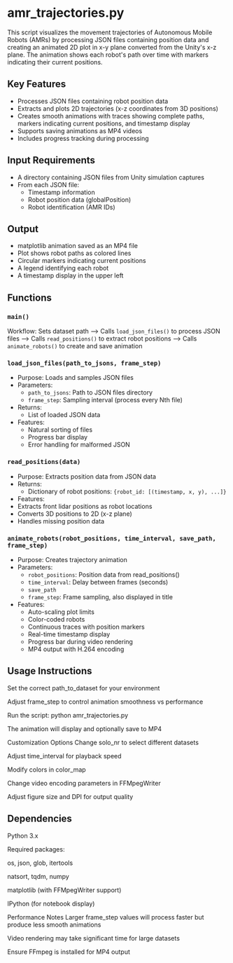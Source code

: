 # amr_trajectories.py
This script visualizes the movement trajectories of Autonomous Mobile Robots (AMRs) by processing JSON files containing position data and creating an animated 2D plot in x-y plane converted from the Unity's x-z plane. The animation shows each robot's path over time with markers indicating their current positions.

## Key Features
* Processes JSON files containing robot position data
* Extracts and plots 2D trajectories (x-z coordinates from 3D positions)
* Creates smooth animations with traces showing complete paths, markers indicating current positions, and timestamp display
* Supports saving animations as MP4 videos
* Includes progress tracking during processing

## Input Requirements
- A directory containing JSON files from Unity simulation captures
- From each JSON file:
  - Timestamp information
  - Robot position data (globalPosition)
  - Robot identification (AMR IDs)

## Output
- matplotlib animation saved as an MP4 file
- Plot shows robot paths as colored lines
- Circular markers indicating current positions
- A legend identifying each robot
- A timestamp display in the upper left

## Functions
### `main()`

Workflow: Sets dataset path --> Calls `load_json_files()` to process JSON files --> Calls `read_positions()` to extract robot positions --> Calls `animate_robots()` to create and save animation

### `load_json_files(path_to_jsons, frame_step)`
- Purpose: Loads and samples JSON files
- Parameters:
  - `path_to_jsons`: Path to JSON files directory
  - `frame_step`: Sampling interval (process every Nth file)
- Returns:
  - List of loaded JSON data
- Features:
  - Natural sorting of files
  - Progress bar display
  - Error handling for malformed JSON

### `read_positions(data)`
- Purpose: Extracts position data from JSON data
- Returns:
  - Dictionary of robot positions: `{robot_id: [(timestamp, x, y), ...]}`
-  Features:
  - Extracts front lidar positions as robot locations
  - Converts 3D positions to 2D (x-z plane)
  - Handles missing position data

### `animate_robots(robot_positions, time_interval, save_path, frame_step)`
- Purpose: Creates trajectory animation
- Parameters:
  - `robot_positions`: Position data from read_positions()
  - `time_interval`: Delay between frames (seconds)
  - `save_path`
  - `frame_step`: Frame sampling, also displayed in title
- Features:
  - Auto-scaling plot limits
  - Color-coded robots
  - Continuous traces with position markers
  - Real-time timestamp display
  - Progress bar during video rendering
  - MP4 output with H.264 encoding

## Usage Instructions
Set the correct path_to_dataset for your environment

Adjust frame_step to control animation smoothness vs performance

Run the script: python amr_trajectories.py

The animation will display and optionally save to MP4

Customization Options
Change solo_nr to select different datasets

Adjust time_interval for playback speed

Modify colors in color_map

Change video encoding parameters in FFMpegWriter

Adjust figure size and DPI for output quality

## Dependencies
Python 3.x

Required packages:

os, json, glob, itertools

natsort, tqdm, numpy

matplotlib (with FFMpegWriter support)

IPython (for notebook display)



Performance Notes
Larger frame_step values will process faster but produce less smooth animations

Video rendering may take significant time for large datasets

Ensure FFmpeg is installed for MP4 output
